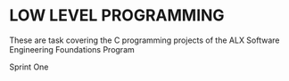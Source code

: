 # LOW LEVEL PROGRAMMING #


These are task covering the C programming projects of the ALX Software Engineering Foundations Program

Sprint One
